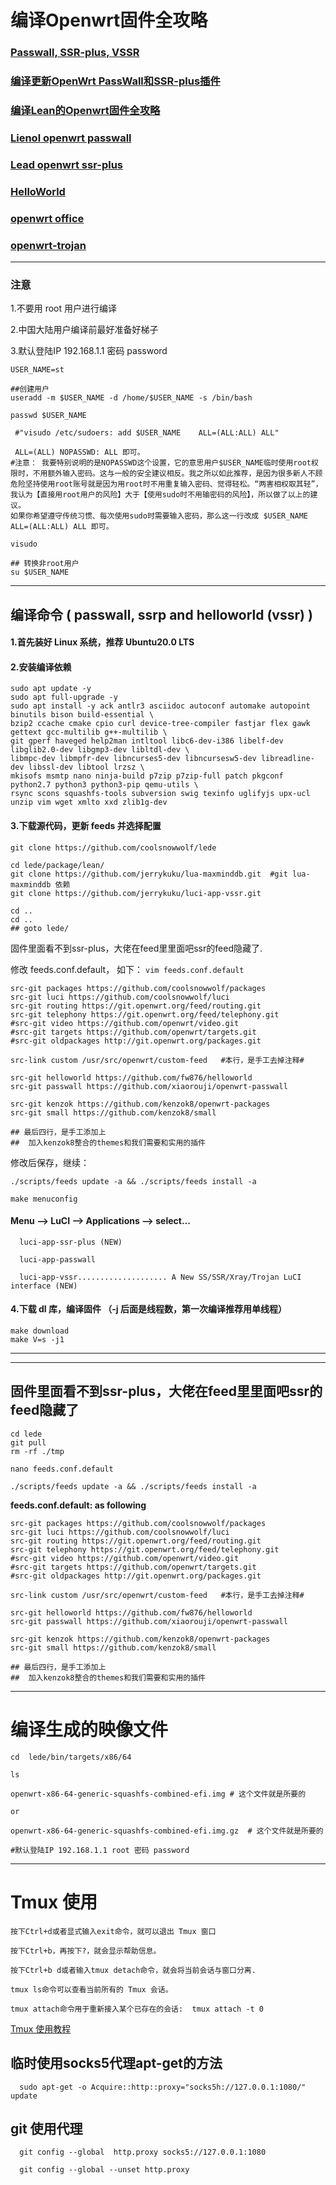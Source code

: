 # 编译Openwrt固件全攻略

### [Passwall, SSR-plus, VSSR](https://github.com/kenzok8/openwrt-packages)

### [编译更新OpenWrt PassWall和SSR-plus插件](https://mianao.info/2020/05/05/编译更新OpenWrt-PassWall和SSR-plus插件)

### [编译Lean的Openwrt固件全攻略](https://imgki.com/archives/openwrt-lean.html)

### [Lienol openwrt passwall](https://github.com/Lienol/openwrt)

### [Lead openwrt ssr-plus](https://github.com/coolsnowwolf/lede)

### [HelloWorld](https://github.com/jerrykuku/luci-app-vssr)

### [openwrt office](https://github.com/openwrt/openwrt)

### [openwrt-trojan](https://github.com/trojan-gfw/openwrt-trojan)

---

### 注意

   1.不要用 root 用户进行编译
   
   2.中国大陆用户编译前最好准备好梯子
   
   3.默认登陆IP 192.168.1.1 密码 password
   
   
```shell
USER_NAME=st

##创建用户
useradd -m $USER_NAME -d /home/$USER_NAME -s /bin/bash

passwd $USER_NAME

 #"visudo /etc/sudoers: add $USER_NAME    ALL=(ALL:ALL) ALL"
 
 ALL=(ALL) NOPASSWD: ALL 即可。
#注意： 我要特别说明的是NOPASSWD这个设置，它的意思用户$USER_NAME临时使用root权限时，不用额外输入密码。这与一般的安全建议相反。我之所以如此推荐，是因为很多新人不顾危险坚持使用root账号就是因为用root时不用重复输入密码、觉得轻松。“两害相权取其轻”，我认为【直接用root用户的风险】大于【使用sudo时不用输密码的风险】，所以做了以上的建议。
如果你希望遵守传统习惯、每次使用sudo时需要输入密码，那么这一行改成 $USER_NAME ALL=(ALL:ALL) ALL 即可。

visudo

## 转换非root用户
su $USER_NAME
```
------
## 编译命令 ( passwall, ssrp and helloworld (vssr) )

#### 1.首先装好 Linux 系统，推荐  Ubuntu20.0 LTS

#### 2.安装编译依赖

```
sudo apt update -y
sudo apt full-upgrade -y
sudo apt install -y ack antlr3 asciidoc autoconf automake autopoint binutils bison build-essential \
bzip2 ccache cmake cpio curl device-tree-compiler fastjar flex gawk gettext gcc-multilib g++-multilib \
git gperf haveged help2man intltool libc6-dev-i386 libelf-dev libglib2.0-dev libgmp3-dev libltdl-dev \
libmpc-dev libmpfr-dev libncurses5-dev libncursesw5-dev libreadline-dev libssl-dev libtool lrzsz \
mkisofs msmtp nano ninja-build p7zip p7zip-full patch pkgconf python2.7 python3 python3-pip qemu-utils \
rsync scons squashfs-tools subversion swig texinfo uglifyjs upx-ucl unzip vim wget xmlto xxd zlib1g-dev
```

#### 3.下载源代码，更新 feeds 并选择配置

```
git clone https://github.com/coolsnowwolf/lede

cd lede/package/lean/
git clone https://github.com/jerrykuku/lua-maxminddb.git  #git lua-maxminddb 依赖
git clone https://github.com/jerrykuku/luci-app-vssr.git  

cd ..
cd ..
## goto lede/
```
固件里面看不到ssr-plus，大佬在feed里里面吧ssr的feed隐藏了.

修改 feeds.conf.default， 如下：
`vim feeds.conf.default`

```
src-git packages https://github.com/coolsnowwolf/packages
src-git luci https://github.com/coolsnowwolf/luci
src-git routing https://git.openwrt.org/feed/routing.git
src-git telephony https://git.openwrt.org/feed/telephony.git
#src-git video https://github.com/openwrt/video.git
#src-git targets https://github.com/openwrt/targets.git
#src-git oldpackages http://git.openwrt.org/packages.git

src-link custom /usr/src/openwrt/custom-feed   #本行，是手工去掉注释#

src-git helloworld https://github.com/fw876/helloworld
src-git passwall https://github.com/xiaorouji/openwrt-passwall

src-git kenzok https://github.com/kenzok8/openwrt-packages  
src-git small https://github.com/kenzok8/small  

## 最后四行，是手工添加上
##  加入kenzok8整合的themes和我们需要和实用的插件
```

修改后保存，继续：
```
./scripts/feeds update -a && ./scripts/feeds install -a

make menuconfig
```

#### Menu --> LuCI --> Applications -->  select...

      luci-app-ssr-plus (NEW) 
      
      luci-app-passwall

      luci-app-vssr.................... A New SS/SSR/Xray/Trojan LuCI interface (NEW)


#### 4.下载 dl 库，编译固件 （-j 后面是线程数，第一次编译推荐用单线程）

```
make download
make V=s -j1
```


---
---

## 固件里面看不到ssr-plus，大佬在feed里里面吧ssr的feed隐藏了


```
cd lede
git pull
rm -rf ./tmp

nano feeds.conf.default

./scripts/feeds update -a && ./scripts/feeds install -a

```

**feeds.conf.default: as following**

```
src-git packages https://github.com/coolsnowwolf/packages
src-git luci https://github.com/coolsnowwolf/luci
src-git routing https://git.openwrt.org/feed/routing.git
src-git telephony https://git.openwrt.org/feed/telephony.git
#src-git video https://github.com/openwrt/video.git
#src-git targets https://github.com/openwrt/targets.git
#src-git oldpackages http://git.openwrt.org/packages.git

src-link custom /usr/src/openwrt/custom-feed   #本行，是手工去掉注释#

src-git helloworld https://github.com/fw876/helloworld
src-git passwall https://github.com/xiaorouji/openwrt-passwall

src-git kenzok https://github.com/kenzok8/openwrt-packages  
src-git small https://github.com/kenzok8/small  

## 最后四行，是手工添加上
##  加入kenzok8整合的themes和我们需要和实用的插件
```
---

# 编译生成的映像文件
```
cd  lede/bin/targets/x86/64

ls 

openwrt-x86-64-generic-squashfs-combined-efi.img # 这个文件就是所要的

or

openwrt-x86-64-generic-squashfs-combined-efi.img.gz  # 这个文件就是所要的

#默认登陆IP 192.168.1.1 root 密码 password
```

---
# Tmux 使用
```
按下Ctrl+d或者显式输入exit命令，就可以退出 Tmux 窗口

按下Ctrl+b，再按下?，就会显示帮助信息。

按下Ctrl+b d或者输入tmux detach命令，就会将当前会话与窗口分离.

tmux ls命令可以查看当前所有的 Tmux 会话。

tmux attach命令用于重新接入某个已存在的会话:  tmux attach -t 0

```
[Tmux 使用教程](https://www.ruanyifeng.com/blog/2019/10/tmux.html)



## 临时使用socks5代理apt-get的方法

      sudo apt-get -o Acquire::http::proxy="socks5h://127.0.0.1:1080/"  update 

## git 使用代理

      git config --global  http.proxy socks5://127.0.0.1:1080

      git config --global --unset http.proxy
